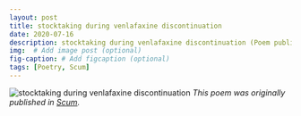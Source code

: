 ```yaml
---
layout: post
title: stocktaking during venlafaxine discontinuation
date: 2020-07-16
description: stocktaking during venlafaxine discontinuation (Poem published in Scum)
img:  # Add image post (optional)
fig-caption: # Add figcaption (optional)
tags: [Poetry, Scum]
---
```

![stocktaking during venlafaxine discontinuation](https://user-images.githubusercontent.com/64636480/87616247-be36a580-c768-11ea-8b2f-f82f873b25fd.png)
<em>This poem was originally published in <a href="http://www.scum-mag.com/stocktaking-during-venlafaxine-discontinuation/">Scum</a>.</em>
